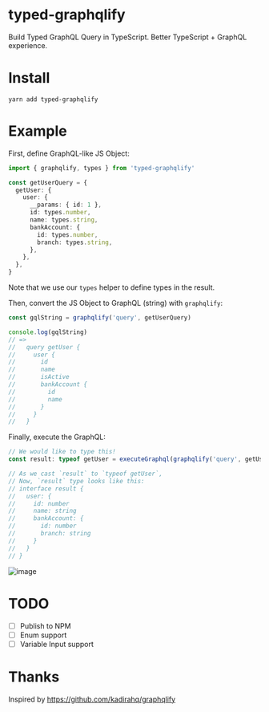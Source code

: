 # typed-graphqlify

Build Typed GraphQL Query in TypeScript. Better TypeScript + GraphQL experience.

# Install

```
yarn add typed-graphqlify
```

# Example

First, define GraphQL-like JS Object:

```typescript
import { graphqlify, types } from 'typed-graphqlify'

const getUserQuery = {
  getUser: {
    user: {
      __params: { id: 1 },
      id: types.number,
      name: types.string,
      bankAccount: {
        id: types.number,
        branch: types.string,
      },
    },
  },
}
```

Note that we use our `types` helper to define types in the result.

Then, convert the JS Object to GraphQL (string) with `graphqlify`:

```typescript
const gqlString = graphqlify('query', getUserQuery)

console.log(gqlString)
// =>
//   query getUser {
//     user {
//       id
//       name
//       isActive
//       bankAccount {
//         id
//         name
//       }
//     }
//   }
```

Finally, execute the GraphQL:

```typescript
// We would like to type this!
const result: typeof getUser = executeGraphql(graphqlify('query', getUser))

// As we cast `result` to `typeof getUser`,
// Now, `result` type looks like this:
// interface result {
//   user: {
//     id: number
//     name: string
//     bankAccount: {
//       id: number
//       branch: string
//     }
//   }
// }
```

![image](https://github.com/acro5piano/typed-graphqlify/blob/master/screenshot.jpg)

# TODO

- [ ] Publish to NPM
- [ ] Enum support
- [ ] Variable Input support

# Thanks

Inspired by https://github.com/kadirahq/graphqlify
